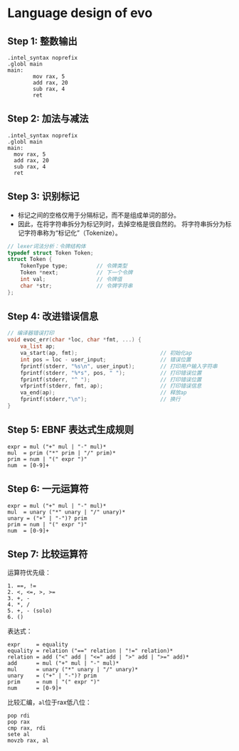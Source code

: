 # Language design of evo


## Step 1: 整数输出

```
.intel_syntax noprefix
.globl main
main:
        mov rax, 5
        add rax, 20
        sub rax, 4
        ret
```

## Step 2: 加法与减法

```
.intel_syntax noprefix
.globl main
main:
  mov rax, 5
  add rax, 20
  sub rax, 4
  ret
```

## Step 3: 识别标记
- 标记之间的空格仅用于分隔标记，而不是组成单词的部分。 
- 因此，在将字符串拆分为标记列时，去掉空格是很自然的。 将字符串拆分为标记字符串称为“标记化”（Tokenize）。
```c
// lexer词法分析：令牌结构体
typedef struct Token Token;
struct Token {
    TokenType type;         // 令牌类型
    Token *next;            // 下一个令牌
    int val;                // 令牌值
    char *str;              // 令牌字符串
};

```



## Step 4: 改进错误信息
```c
// 编译器错误打印
void evoc_err(char *loc, char *fmt, ...) {
    va_list ap;
    va_start(ap, fmt);                          // 初始化ap
    int pos = loc - user_input;                 // 错误位置
    fprintf(stderr, "%s\n", user_input);        // 打印用户输入字符串
    fprintf(stderr, "%*s", pos, " ");           // 打印错误位置
    fprintf(stderr, "^ ");                      // 打印错误位置
    vfprintf(stderr, fmt, ap);                  // 打印错误信息
    va_end(ap);                                 // 释放ap
    fprintf(stderr,"\n");                       // 换行
}
```

## Step 5: EBNF 表达式生成规则

```ebnf
expr = mul ("+" mul | "-" mul)*
mul  = prim ("*" prim | "/" prim)*
prim = num | "(" expr ")"
num  = [0-9]+
```

## Step 6: 一元运算符
```ebnf
expr = mul ("+" mul | "-" mul)*
mul  = unary ("*" unary | "/" unary)*
unary = ("+" | "-")? prim
prim = num | "(" expr ")"
num  = [0-9]+
```

## Step 7: 比较运算符
运算符优先级：
```
1. ==, !=
2. <, <=, >, >=
3. +, -
4. *, /
5. +, - (solo)
6. ()

```

表达式：
```ebnf
expr     = equality
equality = relation ("==" relation | "!=" relation)*
relation = add ("<" add | "<=" add | ">" add | ">=" add)*
add      = mul ("+" mul | "-" mul)*
mul      = unary ("*" unary | "/" unary)*
unary    = ("+" | "-")? prim
prim     = num | "(" expr ")"
num      = [0-9]+

```

比较汇编，`al`位于rax低八位：
```
pop rdi
pop rax
cmp rax, rdi
sete al
movzb rax, al
```